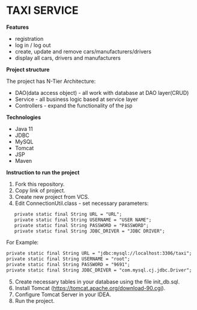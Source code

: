 ﻿# TAXI SERVICE
**Features**
- registration
- log in / log out
- create, update and remove cars/manufacturers/drivers
- display all cars, drivers and manufacturers

**Project structure**

The project has N-Tier Architecture:
- DAO(data access object) - all work with database at DAO layer(CRUD)
- Service - all business logic based at service layer
- Controllers - expand the functionality of the jsp

**Technologies**
- Java 11
- JDBC
- MySQL
- Tomcat
- JSP
- Maven

**Instruction to run the project**
1. Fork this repository.
2. Copy link of project.
3. Create new project from VCS.
4. Edit ConnectionUtil.class - set necessary parameters:
```diff 
   private static final String URL = "URL";
   private static final String USERNAME = "USER NAME";
   private static final String PASSWORD = "PASSWORD";
   private static final String JDBC_DRIVER = "JDBC DRIVER";
```
For Example:
```diff
private static final String URL = "jdbc:mysql://localhost:3306/taxi";
private static final String USERNAME = "root";
private static final String PASSWORD = "9691";
private static final String JDBC_DRIVER = "com.mysql.cj.jdbc.Driver";
```
5. Create necessary tables in your database using the file init_db.sql.
6. Install Tomcat (https://tomcat.apache.org/download-90.cgi).
7. Configure Tomcat Server in your IDEA.
8. Run the project.
